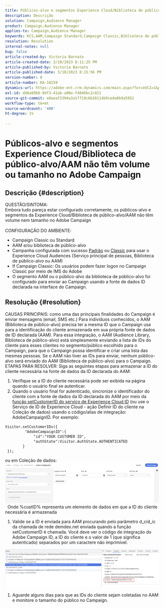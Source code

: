 ```yaml
---
title: Públicos-alvo e segmentos Experience Cloud/Biblioteca de público-alvo/AAM não têm volume ou tamanho no Adobe Campaign
description: Descrição
solution: Campaign,Audience Manager
product: Campaign,Audience Manager
applies-to: Campaign,Audience Manager
keywords: KCS,AAM,Campaign Standard,Campaign Classic,Biblioteca de público-alvo,Serviço principal de pessoas,Públicos-alvo Experience Cloud
resolution: Resolution
internal-notes: null
bug: false
article-created-by: Victoria Barnato
article-created-date: 3/10/2023 8:11:25 PM
article-published-by: Victoria Barnato
article-published-date: 3/10/2023 8:15:56 PM
version-number: 8
article-number: KA-18259
dynamics-url: https://adobe-ent.crm.dynamics.com/main.aspx?forceUCI=1&pagetype=entityrecord&etn=knowledgearticle&id=4787acb6-7fbf-ed11-83ff-6045bd006b3d
exl-id: d48a69b6-8df3-41ab-a06e-f4846bc2c021
source-git-commit: e0aeaf2394a3a1ff19c6b28114b9cede0b9a5952
workflow-type: tm+mt
source-wordcount: '400'
ht-degree: 1%

---
```


# Públicos-alvo e segmentos Experience Cloud/Biblioteca de público-alvo/AAM não têm volume ou tamanho no Adobe Campaign

## Descrição {#description}

QUESTÃO/SINTOMA:
<br>Embora tudo pareça estar configurado corretamente, os públicos-alvo e segmentos da Experience Cloud/Biblioteca de público-alvo/AAM não têm volume nem tamanho no Adobe Campaign
<br> 
<br>CONFIGURAÇÃO DO AMBIENTE:<br>
- Campaign Classic ou Standard
- AAM e/ou biblioteca de público-alvo
- Campanha configurada com sucesso [Padrão](https://experienceleague.adobe.com/docs/campaign-standard/using/integrating-with-adobe-cloud/working-with-campaign-and-audience-manager-or-people-core-service/provisioning-and-configuring-integration-with-audience-manager-or-people-core-service.html?lang=en) ou [Classic](https://experienceleague.adobe.com/docs/campaign-classic/using/integrating-with-adobe-experience-cloud/audience-sharing/configuring-shared-audiences-integration-in-adobe-campaign.html?lang=en) para usar o Experience Cloud Audiences (Serviço principal de pessoas, Biblioteca de público-alvo ou AAM)
- If Campaign Classic: Os usuários podem fazer logon no Campaign Classic por meio de IMS do Adobe
- O segmento AAM ou o público-alvo da biblioteca de público-alvo foi configurado para enviar ao Campaign usando a fonte de dados ID declarada na interface do Campaign.



## Resolução {#resolution}


CAUSAS PRINCIPAIS: como uma das principais finalidades do Campaign é enviar mensagens (email, SMS etc.) Para indivíduos conhecidos, o AAM (Biblioteca de público-alvo) precisa ter a mesma ID que o Campaign usa para a identificação do cliente armazenada em sua própria fonte de dados de ID declarada (AAM). Para essa integração, o AAM (Audience Library, Biblioteca de público-alvo) está simplesmente enviando a lista de IDs do cliente para esses clientes no segmento/público escolhido para o Campaign, para que o Campaign possa identificar e criar uma lista das mesmas pessoas. Se o AAM não tiver as IDs para enviar, nenhum público-alvo será enviado do AAM (Biblioteca de público-alvo) para o Campaign. 
 
ETAPAS PARA RESOLVER: Siga as seguintes etapas para armazenar a ID do cliente necessária na fonte de dados da ID declarada do AAM:

1. Verifique se a ID do cliente necessária pode ser exibida na página quando o usuário final se autenticar.
2. Quando o usuário final for autenticado, sincronize o identificador do cliente com a fonte de dados da ID declarada do AAM por meio da [função setCustomerID do serviço de Experience Cloud ID](https://experienceleague.adobe.com/docs/id-service/using/id-service-api/methods/setcustomerids.html?lang=en) (ou use o Serviço de ID de Experience Cloud - ação Definir ID do cliente na Coleção de dados) usando o código/alias de integração: AdobeCampaignID. Por exemplo:



```
Visitor.setCustomerIDs({
         "AdobeCampaignID":{ 
             "id":"YOUR CUSTOMER ID", 
             "authState":Visitor.AuthState.AUTHENTICATED 
        } 
 });
```


ou em Coleção de dados:
![](assets/4e9305cf-76a5-ec11-983f-0022480b028f.png)
 
Onde %custID% representa um elemento de dados em que a ID do cliente necessária é armazenada

1. Valide se a ID é enviada para AAM procurando pelo parâmetro d_cid_ic da chamada de rede demdex.net enviada quando a função setCustomerID é chamada. Você deve ver o código de integração do Adobe Campaign ID, a ID do cliente e o valor de 1 (que significa autenticado) separados por um caractere não imprimível.


![](assets/4f9305cf-76a5-ec11-983f-0022480b028f.png)

1. Aguarde alguns dias para que as IDs do cliente sejam coletadas no AAM e monitore o tamanho do público no Campaign.
